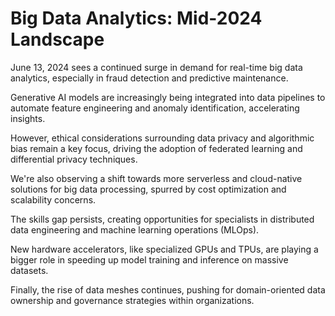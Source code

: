 # Big Data Analytics: Mid-2024 Landscape

June 13, 2024 sees a continued surge in demand for real-time big data analytics, especially in fraud detection and predictive maintenance.

Generative AI models are increasingly being integrated into data pipelines to automate feature engineering and anomaly identification, accelerating insights.

However, ethical considerations surrounding data privacy and algorithmic bias remain a key focus, driving the adoption of federated learning and differential privacy techniques.

We're also observing a shift towards more serverless and cloud-native solutions for big data processing, spurred by cost optimization and scalability concerns.

The skills gap persists, creating opportunities for specialists in distributed data engineering and machine learning operations (MLOps).

New hardware accelerators, like specialized GPUs and TPUs, are playing a bigger role in speeding up model training and inference on massive datasets.

Finally, the rise of data meshes continues, pushing for domain-oriented data ownership and governance strategies within organizations.
